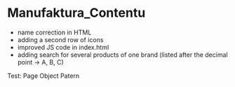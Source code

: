 # Manufaktura_Contentu  
* name correction in HTML   
* adding a second row of icons  
* improved JS code in index.html
* adding search for several products of one brand (listed after the decimal point -> A, B, C)

Test:
Page Object Patern
